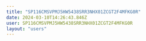```yaml
---
title: "SP116CMSVPMJ5HW5438SRR3NHX01ZCGT2F4MFKG0R"
date: 2024-03-10T14:26:43.846Z
user: SP116CMSVPMJ5HW5438SRR3NHX01ZCGT2F4MFKG0R
layout: "users"
---
```

    
